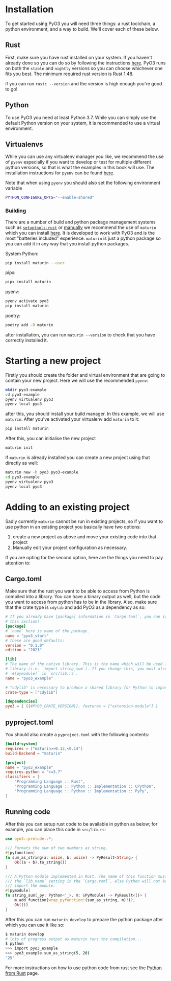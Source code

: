 
# Installation

To get started using PyO3 you will need three things: a rust toolchain, a python environment, and a way to build. We'll cover each of these below.

## Rust

First, make sure you have rust installed on your system. If you haven't already done so you can do so by following the instructions [here](https://www.rust-lang.org/tools/install). PyO3 runs on both the `stable` and `nightly` versions so you can choose whichever one fits you best. The minimum required rust version is Rust 1.48.

if you can run `rustc --version` and the version is high enough you're good to go!

## Python

To use PyO3 you need at least Python 3.7. While you can simply use the default Python version on your system, it is recommended to use a virtual environment.

## Virtualenvs

While you can use any virtualenv manager you like, we recommend the use of `pyenv` especially if you want to develop or test for multiple different python versions, so that is what the examples in this book will use. The installation instructions for `pyenv` can be found [here](https://github.com/pyenv/pyenv#getting-pyenv).

Note that when using `pyenv` you should also set the following environment variable
```bash
PYTHON_CONFIGURE_OPTS="--enable-shared"
```

### Building

There are a number of build and python package management systems such as [`setuptools-rust`](https://github.com/PyO3/setuptools-rust) or [manually](https://pyo3.rs/latest/building_and_distribution.html#manual-builds)  we recommend the use of `maturin` which you can install [here](https://maturin.rs/installation.html). It is developed to work with PyO3 and is the most "batteries included" experience. `maturin` is just a python package so you can add it in any way that you install python packages.

System Python:
```bash
pip install maturin --user
```

pipx:
```bash
pipx install maturin
```

pyenv:
```bash
pyenv activate pyo3
pip install maturin
```

poetry:
```bash
poetry add -D maturin
```

after installation, you can run `maturin --version` to check that you have correctly installed it.

# Starting a new project

Firstly you should create the folder and virtual environment that are going to contain your new project. Here we will use the recommended `pyenv`:

```bash
mkdir pyo3-example
cd pyo3-example
pyenv virtualenv pyo3
pyenv local pyo3
```
after this, you should install your build manager. In this example, we will use `maturin`. After you've activated your virtualenv add `maturin` to it:

```bash
pip install maturin
```

After this, you can initialise the new project

```bash
maturin init
```

If `maturin` is already installed you can create a new project using that directly as well:

```bash
maturin new -b pyo3 pyo3-example
cd pyo3-example
pyenv virtualenv pyo3
pyenv local pyo3
```

# Adding to an existing project

Sadly currently `maturin` cannot be run in existing projects, so if you want to use python in an existing project you basically have two options:

1. create a new project as above and move your existing code into that project
2. Manually edit your project configuration as necessary.

If you are opting for the second option, here are the things you need to pay attention to:

## Cargo.toml

Make sure that the rust you want to be able to access from Python is compiled into a library. You can have a binary output as well, but the code you want to access from python has to be in the library. Also, make sure that the crate type is `cdylib`  and add PyO3 as a dependency as so:


```toml
# If you already have [package] information in `Cargo.toml`, you can ignore
# this section!
[package]
# `name` here is name of the package.
name = "pyo3_start"
# these are good defaults:
version = "0.1.0"
edition = "2021"

[lib]
# The name of the native library. This is the name which will be used in Python to import the
# library (i.e. `import string_sum`). If you change this, you must also change the name of the
# `#[pymodule]` in `src/lib.rs`.
name = "pyo3_example"

# "cdylib" is necessary to produce a shared library for Python to import from.
crate-type = ["cdylib"]

[dependencies]
pyo3 = { {{#PYO3_CRATE_VERSION}}, features = ["extension-module"] }
```

## pyproject.toml

You should also create a `pyproject.toml` with the following contents:

```toml
[build-system]
requires = ["maturin>=0.13,<0.14"]
build-backend = "maturin"

[project]
name = "pyo3_example"
requires-python = ">=3.7"
classifiers = [
    "Programming Language :: Rust",
    "Programming Language :: Python :: Implementation :: CPython",
    "Programming Language :: Python :: Implementation :: PyPy",
]
```

## Running code

After this you can setup rust code to be available in python as below; for example, you can place this code in `src/lib.rs`:

```rust
use pyo3::prelude::*;

/// Formats the sum of two numbers as string.
#[pyfunction]
fn sum_as_string(a: usize, b: usize) -> PyResult<String> {
    Ok((a + b).to_string())
}

/// A Python module implemented in Rust. The name of this function must match
/// the `lib.name` setting in the `Cargo.toml`, else Python will not be able to
/// import the module.
#[pymodule]
fn string_sum(_py: Python<'_>, m: &PyModule) -> PyResult<()> {
    m.add_function(wrap_pyfunction!(sum_as_string, m)?)?;
    Ok(())
}
```

After this you can run `maturin develop` to prepare the python package after which you can use it like so:

```bash
$ maturin develop
# lots of progress output as maturin runs the compilation...
$ python
>>> import pyo3_example
>>> pyo3_example.sum_as_string(5, 20)
'25'
```

For more instructions on how to use python code from rust see the [Python from Rust](python_from_rust.md) page.
